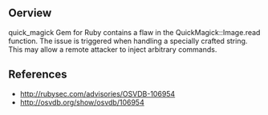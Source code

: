## Oerview
quick_magick Gem for Ruby contains a flaw in the QuickMagick::Image.read function. The issue is triggered when handling a specially crafted string. This may allow a remote attacker to inject arbitrary commands.

## References
- http://rubysec.com/advisories/OSVDB-106954
- http://osvdb.org/show/osvdb/106954

